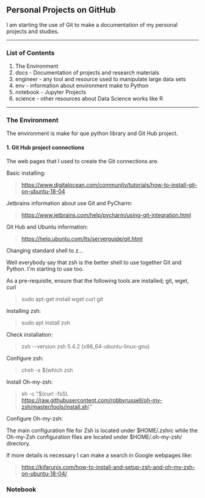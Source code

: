 ## Personal Projects on GitHub

I am starting the use of Git to make a documentation of my personal projects and studies.

 

***
### List of Contents 

1. The Environment
2. docs - Documentation of projects and research materials
3. engineer - any tool and resource used to manipulate large data sets
4. env - information about environment make to Python
5. notebook - Jupyter Projects
6. science - other resources about Data Science works like R


***
### The Environment 

The environment is make for que python library and Git Hub project.

#### 1. Git Hub project connections

The web pages that I used to create the Git connections are.

Basic installing:
> https://www.digitalocean.com/community/tutorials/how-to-install-git-on-ubuntu-18-04

Jetbrains information about use Git and PyCharm:
> https://www.jetbrains.com/help/pycharm/using-git-integration.html

Git Hub and Ubuntu information:
> https://help.ubuntu.com/lts/serverguide/git.html

Changing standard shell to z...

Well everybody say that zsh is the better shell to use together Git and Python. I'm starting to use too.

As a pre-requisite, ensure that the following tools are installed; git, wget, curl

> sudo apt-get install wget curl git

Installing zsh:
> sudo apt install zsh

Check installation:
> zsh --version
zsh 5.4.2 (x86_64-ubuntu-linux-gnu)

Configure zsh:
> chsh -s $(which zsh

Install Oh-my-zsh:
> sh -c "$(curl -fsSL https://raw.githubusercontent.com/robbyrussell/oh-my-zsh/master/tools/install.sh)"

Configure Oh-my-zsh:

The main configuration file for Zsh is located under $HOME/.zshrc while the Oh-my-Zsh configuration files are located under $HOME/.oh-my-zsh/ directory.

If more details is necessary I can make a search in Google webpages like:
> https://kifarunix.com/how-to-install-and-setup-zsh-and-oh-my-zsh-on-ubuntu-18-04/


### Notebook





